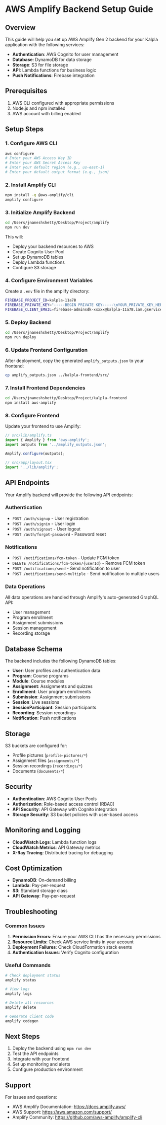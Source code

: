 # AWS Amplify Backend Setup Guide

## Overview
This guide will help you set up AWS Amplify Gen 2 backend for your Kalpla application with the following services:
- **Authentication**: AWS Cognito for user management
- **Database**: DynamoDB for data storage
- **Storage**: S3 for file storage
- **API**: Lambda functions for business logic
- **Push Notifications**: Firebase integration

## Prerequisites
1. AWS CLI configured with appropriate permissions
2. Node.js and npm installed
3. AWS account with billing enabled

## Setup Steps

### 1. Configure AWS CLI
```bash
aws configure
# Enter your AWS Access Key ID
# Enter your AWS Secret Access Key
# Enter your default region (e.g., us-east-1)
# Enter your default output format (e.g., json)
```

### 2. Install Amplify CLI
```bash
npm install -g @aws-amplify/cli
amplify configure
```

### 3. Initialize Amplify Backend
```bash
cd /Users/jnaneshshetty/Desktop/Project/amplify
npm run dev
```

This will:
- Deploy your backend resources to AWS
- Create Cognito User Pool
- Set up DynamoDB tables
- Deploy Lambda functions
- Configure S3 storage

### 4. Configure Environment Variables
Create a `.env` file in the amplify directory:
```bash
FIREBASE_PROJECT_ID=kalpla-11a78
FIREBASE_PRIVATE_KEY="-----BEGIN PRIVATE KEY-----\nYOUR_PRIVATE_KEY_HERE\n-----END PRIVATE KEY-----\n"
FIREBASE_CLIENT_EMAIL=firebase-adminsdk-xxxxx@kalpla-11a78.iam.gserviceaccount.com
```

### 5. Deploy Backend
```bash
cd /Users/jnaneshshetty/Desktop/Project/amplify
npm run deploy
```

### 6. Update Frontend Configuration
After deployment, copy the generated `amplify_outputs.json` to your frontend:
```bash
cp amplify_outputs.json ../kalpla-frontend/src/
```

### 7. Install Frontend Dependencies
```bash
cd /Users/jnaneshshetty/Desktop/Project/kalpla-frontend
npm install aws-amplify
```

### 8. Configure Frontend
Update your frontend to use Amplify:

```typescript
// src/lib/amplify.ts
import { Amplify } from 'aws-amplify';
import outputs from '../amplify_outputs.json';

Amplify.configure(outputs);
```

```typescript
// src/app/layout.tsx
import '../lib/amplify';
```

## API Endpoints

Your Amplify backend will provide the following API endpoints:

### Authentication
- `POST /auth/signup` - User registration
- `POST /auth/signin` - User login
- `POST /auth/signout` - User logout
- `POST /auth/forgot-password` - Password reset

### Notifications
- `POST /notifications/fcm-token` - Update FCM token
- `DELETE /notifications/fcm-token/{userId}` - Remove FCM token
- `POST /notifications/send` - Send notification to user
- `POST /notifications/send-multiple` - Send notification to multiple users

### Data Operations
All data operations are handled through Amplify's auto-generated GraphQL API:
- User management
- Program enrollment
- Assignment submissions
- Session management
- Recording storage

## Database Schema

The backend includes the following DynamoDB tables:
- **User**: User profiles and authentication data
- **Program**: Course programs
- **Module**: Course modules
- **Assignment**: Assignments and quizzes
- **Enrollment**: User program enrollments
- **Submission**: Assignment submissions
- **Session**: Live sessions
- **SessionParticipant**: Session participants
- **Recording**: Session recordings
- **Notification**: Push notifications

## Storage

S3 buckets are configured for:
- Profile pictures (`profile-pictures/*`)
- Assignment files (`assignments/*`)
- Session recordings (`recordings/*`)
- Documents (`documents/*`)

## Security

- **Authentication**: AWS Cognito User Pools
- **Authorization**: Role-based access control (RBAC)
- **API Security**: API Gateway with Cognito integration
- **Storage Security**: S3 bucket policies with user-based access

## Monitoring and Logging

- **CloudWatch Logs**: Lambda function logs
- **CloudWatch Metrics**: API Gateway metrics
- **X-Ray Tracing**: Distributed tracing for debugging

## Cost Optimization

- **DynamoDB**: On-demand billing
- **Lambda**: Pay-per-request
- **S3**: Standard storage class
- **API Gateway**: Pay-per-request

## Troubleshooting

### Common Issues

1. **Permission Errors**: Ensure your AWS CLI has the necessary permissions
2. **Resource Limits**: Check AWS service limits in your account
3. **Deployment Failures**: Check CloudFormation stack events
4. **Authentication Issues**: Verify Cognito configuration

### Useful Commands

```bash
# Check deployment status
amplify status

# View logs
amplify logs

# Delete all resources
amplify delete

# Generate client code
amplify codegen
```

## Next Steps

1. Deploy the backend using `npm run dev`
2. Test the API endpoints
3. Integrate with your frontend
4. Set up monitoring and alerts
5. Configure production environment

## Support

For issues and questions:
- AWS Amplify Documentation: https://docs.amplify.aws/
- AWS Support: https://aws.amazon.com/support/
- Amplify Community: https://github.com/aws-amplify/amplify-cli
